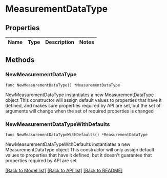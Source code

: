 # MeasurementDataType

## Properties

Name | Type | Description | Notes
------------ | ------------- | ------------- | -------------

## Methods

### NewMeasurementDataType

`func NewMeasurementDataType() *MeasurementDataType`

NewMeasurementDataType instantiates a new MeasurementDataType object
This constructor will assign default values to properties that have it defined,
and makes sure properties required by API are set, but the set of arguments
will change when the set of required properties is changed

### NewMeasurementDataTypeWithDefaults

`func NewMeasurementDataTypeWithDefaults() *MeasurementDataType`

NewMeasurementDataTypeWithDefaults instantiates a new MeasurementDataType object
This constructor will only assign default values to properties that have it defined,
but it doesn't guarantee that properties required by API are set


[[Back to Model list]](../README.md#documentation-for-models) [[Back to API list]](../README.md#documentation-for-api-endpoints) [[Back to README]](../README.md)


